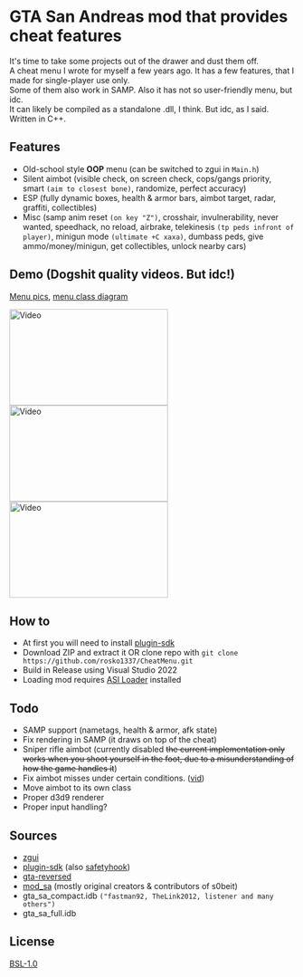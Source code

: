 # GTA San Andreas mod that provides cheat features
It's time to take some projects out of the drawer and dust them off.  
A cheat menu I wrote for myself a few years ago. It has a few features, that I made for single-player use only.  
Some of them also work in SAMP. Also it has not so user-friendly menu, but idc.  
It can likely be compiled as a standalone .dll, I think. But idc, as I said.  
Written in C++.

## Features
- Old-school style **OOP** menu (can be switched to zgui in `Main.h`)
- Silent aimbot (visible check, on screen check, cops/gangs priority, smart `(aim to closest bone)`, randomize, perfect accuracy)
- ESP (fully dynamic boxes, health & armor bars, aimbot target, radar, graffiti, collectibles)
- Misc (samp anim reset `(on key "Z")`, crosshair, invulnerability, never wanted, speedhack, no reload, airbrake, telekinesis `(tp peds infront of player)`, minigun mode `(ultimate +C xaxa)`, dumbass peds, give ammo/money/minigun, get collectibles, unlock nearby cars)

## Demo (Dogshit quality videos. But idc!)
[Menu pics](https://imgur.com/a/3KdGRFv), [menu class diagram](https://imgur.com/a/1IDnH66)

<a href="https://www.youtube.com/watch?v=tGyhTJ-JgE0"><img src="https://img.youtube.com/vi/tGyhTJ-JgE0/hqdefault.jpg" alt="Video" style="width:280px;height:170px;"></a> 
<a href="https://www.youtube.com/watch?v=9yV-tkFj8YM"><img src="https://img.youtube.com/vi/9yV-tkFj8YM/hqdefault.jpg" alt="Video" style="width:280px;height:170px;"></a> 
<a href="https://www.youtube.com/watch?v=v8ALHrFJJzo"><img src="https://img.youtube.com/vi/v8ALHrFJJzo/hqdefault.jpg" alt="Video" style="width:280px;height:170px;"></a>

## How to
- At first you will need to install [plugin-sdk](https://github.com/DK22Pac/plugin-sdk/tree/master?tab=readme-ov-file#how-to-use-plugin-sdk)
- Download ZIP and extract it OR clone repo with `git clone https://github.com/rosko1337/CheatMenu.git`
- Build in Release using Visual Studio 2022
- Loading mod requires [ASI Loader](https://github.com/ThirteenAG/Ultimate-ASI-Loader) installed

## Todo
- SAMP support (nametags, health & armor, afk state)
- Fix rendering in SAMP (it draws on top of the cheat)
- Sniper rifle aimbot (currently disabled ~~the current implementation only works when you shoot yourself in the foot, due to a misunderstanding of how the game handles it~~)
- Fix aimbot misses under certain conditions. ([vid](https://www.youtube.com/watch?v=a_tKa9B2Sdk))
- Move aimbot to its own class
- Proper d3d9 renderer
- Proper input handling?

## Sources
- [zgui](https://github.com/zxvnme/zgui)
- [plugin-sdk](https://github.com/DK22Pac/plugin-sdk) (also [safetyhook](https://github.com/cursey/safetyhook))  
- [gta-reversed](https://github.com/gta-reversed/gta-reversed)  
- [mod_sa](https://github.com/BlastHackNet/mod_sa) (mostly original creators & contributors of s0beit)  
- gta_sa_compact.idb `("fastman92, TheLink2012, listener and many others")`  
- gta_sa_full.idb  

## License
[BSL-1.0](https://choosealicense.com/licenses/bsl-1.0/)
